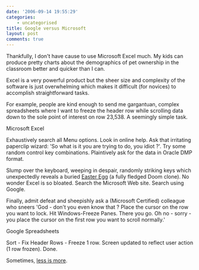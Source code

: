 ```yaml
---
date: '2006-09-14 19:55:29'
categories:
    - uncategorised
title: Google versus Microsoft
layout: post
comments: true
---
```

Thankfully, I don't have cause to use Microsoft Excel much. My kids can
produce pretty charts about the demographics of pet ownership in the
classroom better and quicker than I can.

Excel is a very powerful product but the sheer size and complexity of
the software is just overwhelming which makes it difficult (for novices)
to accomplish straightforward tasks.

For example, people are kind enough to send me gargantuan, complex
spreadsheets where I want to freeze the header row while scrolling data
down to the sole point of interest on row 23,538. A seemingly simple
task.

Microsoft Excel

Exhaustively search all Menu options. Look in online help. Ask that
irritating paperclip wizard: 'So what is it you are trying to do, you
idiot ?'. Try some random control key combinations. Plaintively ask for
the data in Oracle DMP format.

Slump over the keyboard, weeping in despair, randomly striking keys
which unexpectedly reveals a buried
[Easter Egg](http://www.eeggs.com/items/719.html) (a fully fledged
Doom clone).  No wonder Excel is so bloated. Search the Microsoft Web
site. Search using Google.

Finally, admit defeat and sheepishly ask a (Microsoft Certified)
colleague who sneers 'God - don't you even know that ? Place the cursor
on the row you want to lock. Hit Windows-Freeze Panes. There you go. Oh
no - sorry - you place the cursor on the first row you want to scroll
normally.'

Google Spreadsheets

Sort - Fix Header Rows - Freeze 1 row. Screen updated to reflect user
action (1 row frozen). Done.

Sometimes,
[less is more](http://www.nbrightside.com/blog/2006/01/16/less-is-more/).
